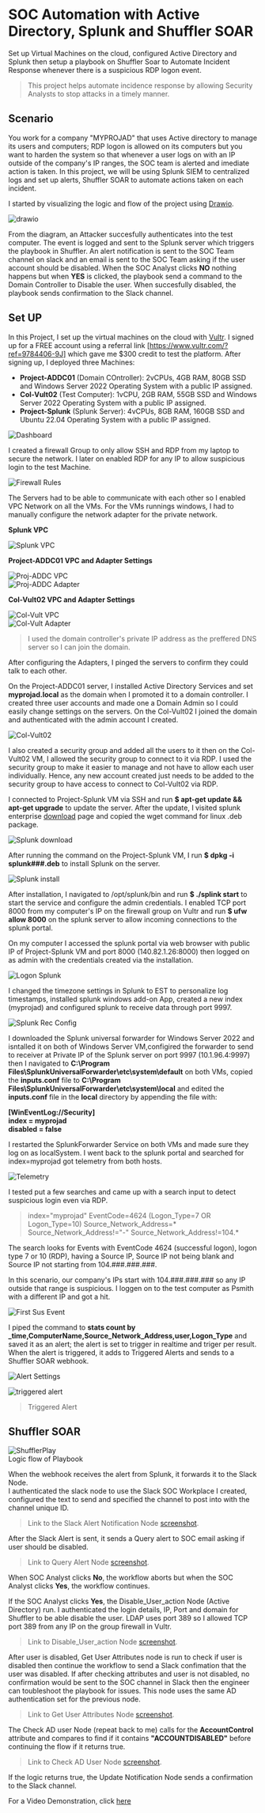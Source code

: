 # SOC Automation with Active Directory, Splunk and Shuffler SOAR
Set up Virtual Machines on the cloud, configured Active Directory and Splunk then setup a playbook on Shuffler Soar to Automate Incident Response whenever there is a suspicious RDP logon event.

>This project helps automate incidence response by allowing Security Analysts to stop attacks in a timely manner.

## Scenario
You work for a company "MYPROJAD" that uses Active directory to manage its users and computers; RDP logon is allowed on its computers but you want to harden the system so that whenever a user logs on with an IP outside of the company's IP ranges, the SOC team is alerted and imediate action is taken. In this project, we will be using Splunk SIEM to centralized logs and set up alerts, Shuffler SOAR to automate actions taken on each incident.

I started by visualizing the logic and flow of the project using [Drawio](https://www.drawio.com).

![drawio](https://github.com/ankrahjoseph/SOC-Automation-with-Active-Directory-Splunk-and-Shuffler/blob/main/AD%20Project/Drawio.png)

From the diagram, an Attacker succesfully authenticates into the test computer. The event is logged and sent to the Splunk server which triggers the playbook in Shuffler. An alert notification is sent to the SOC Team channel on slack and an email is sent to the SOC Team asking if the user account should be disabled. When the SOC Analyst clicks **NO** nothing happens but when **YES** is clicked, the playbook send a command to the Domain Controller to Disable the user. When succesfully disabled, the playbook sends confirmation to the Slack channel.

## Set UP

In this Project, I set up the virtual machines on the cloud with [Vultr](https://my.vultr.com). I signed up for a FREE account using a referral link [https://www.vultr.com/?ref=9784406-9J] which gave me $300 credit to test the platform. After signing up, I deployed three Machines:

- **Project-ADDC01** (Domain COntroller): 2vCPUs, 4GB RAM, 80GB SSD and Windows Server 2022 Operating System with a public IP assigned.
- **Col-Vult02** (Test Computer): 1vCPU, 2GB RAM, 55GB SSD and Windows Server 2022 Operating System with a public IP assigned.
- **Project-Splunk** (Splunk Server): 4vCPUs, 8GB RAM, 160GB SSD and Ubuntu 22.04 Operating System with a public IP assigned.

![Dashboard](https://github.com/ankrahjoseph/SOC-Automation-with-Active-Directory-Splunk-and-Shuffler/blob/main/AD%20Project/Dashboard.png)

I created a firewall Group to only allow SSH and RDP from my laptop to secure the network. I later on enabled RDP for any IP to allow suspicious login to the test Machine.

![Firewall Rules](https://github.com/ankrahjoseph/SOC-Automation-with-Active-Directory-Splunk-and-Shuffler/blob/main/AD%20Project/Firewall%20Rules.png)

The Servers had to be able to communicate with each other so I enabled VPC Network on all the VMs. For the VMs runnings windows, I had to manually configure the network adapter for the private network.

**Splunk VPC**

![Splunk VPC](https://github.com/ankrahjoseph/SOC-Automation-with-Active-Directory-Splunk-and-Shuffler/blob/main/AD%20Project/Splunk%20VPC.png)

**Project-ADDC01 VPC and Adapter Settings**

![Proj-ADDC VPC](https://github.com/ankrahjoseph/SOC-Automation-with-Active-Directory-Splunk-and-Shuffler/blob/main/AD%20Project/Project-ADDC01%20VPC.png)  
![Proj-ADDC Adapter](https://github.com/ankrahjoseph/SOC-Automation-with-Active-Directory-Splunk-and-Shuffler/blob/main/AD%20Project/Project-ADDC01%20Adapter%203%20settings.png)

**Col-Vult02 VPC and Adapter Settings**

![Col-Vult VPC](https://github.com/ankrahjoseph/SOC-Automation-with-Active-Directory-Splunk-and-Shuffler/blob/main/AD%20Project/Col-Vult%20VPC.png)  
![Col-Vult Adapter](https://github.com/ankrahjoseph/SOC-Automation-with-Active-Directory-Splunk-and-Shuffler/blob/main/AD%20Project/Col-Vult%20Adapter%203%20settings.png)  
>I used the domain controller's private IP address as the preffered DNS server so I can join the domain.

After configuring the Adapters, I pinged the servers to confirm they could talk to each other.

On the Project-ADDC01 server, I installed Active Directory Services and set **myprojad.local** as the domain when I promoted it to a domain controller. I created three user accounts and made one a Domain Admin so I could easily change settings on the servers. On the Col-Vult02 I joined the domain and authenticated with the admin account I created.

![Col-Vult02](https://github.com/ankrahjoseph/SOC-Automation-with-Active-Directory-Splunk-and-Shuffler/blob/main/AD%20Project/Col-Vult%20Joining%20AD.png)  

I also created a security group and added all the users to it then on the Col-Vult02 VM, I allowed the security group to connect to it via RDP. I used the security group to make it easier to manage and not have to allow each user individually. Hence, any new account created just needs to be added to the security group to have access to connect to Col-Vult02 via RDP.

I connected to Project-Splunk VM via SSH and run **$ apt-get update && apt-get upgrade** to update the server. After the update, I visited splunk enterprise [download](https://www.splunk.com/en_us/download/splunk-enterprise.html) page and copied the wget command for linux .deb package.

![Splunk download](https://github.com/ankrahjoseph/SOC-Automation-with-Active-Directory-Splunk-and-Shuffler/blob/main/AD%20Project/splunk%20download%20page.png)

After running the command on the Project-Splunk VM, I run **$ dpkg -i splunk###.deb** to install Splunk on the server.

![Splunk install](https://github.com/ankrahjoseph/SOC-Automation-with-Active-Directory-Splunk-and-Shuffler/blob/main/AD%20Project/Splunk%20Installation%20on%20Ubuntu%20Server.png)

After installation, I navigated to /opt/splunk/bin and run **$ ./splink start** to start the service and configure the admin credentials. I enabled TCP port 8000 from my computer's IP on the firewall group on Vultr and run **$ ufw allow 8000** on the splunk server to allow incoming connections to the splunk portal.

On my computer I accessed the splunk portal via web browser with public IP of Project-Splunk VM and port 8000 (140.82.1.26:8000) then logged on as admin with the credentials created via the installation.

![Logon Splunk](https://github.com/ankrahjoseph/SOC-Automation-with-Active-Directory-Splunk-and-Shuffler/blob/main/AD%20Project/Login%20into%20splunk%20on%20my%20laptop.png)

I changed the timezone settings in Splunk to EST to personalize log timestamps, installed splunk windows add-on App, created a new index (myprojad) and configured splunk to receive data through port 9997. 

![Splunk Rec Config](https://github.com/ankrahjoseph/SOC-Automation-with-Active-Directory-Splunk-and-Shuffler/blob/main/AD%20Project/Splunk%20receive%20data%20config.png)

I downloaded the Splunk universal forwarder for Windows Server 2022 and isntalled it on both of Windows Server VM,configired the forwarder to send to receiver at Private IP of the Splunk server on port 9997 (10.1.96.4:9997) then I navigated to **C:\Program Files\SplunkUniversalForwarder\etc\system\default** on both VMs, copied the **inputs.conf** file to **C:\Program Files\SplunkUniversalForwarder\etc\system\local** and edited the **inputs.conf** file in the **local** directory by appending the file with:

**[WinEventLog://Security]**  
**index = myprojad**  
**disabled = false**  

I restarted the SplunkForwarder Service on both VMs and made sure they log on as localSystem. I went back to the splunk portal and searched for index=myprojad got telemetry from both hosts.

![Telemetry](https://github.com/ankrahjoseph/SOC-Automation-with-Active-Directory-Splunk-and-Shuffler/blob/main/AD%20Project/configured%20splunk%20receiving%20telemetry%20.png)

I tested put a few searches and came up with a search input to detect suspicious login even via RDP. 

>index="myprojad" EventCode=4624 (Logon_Type=7 OR Logon_Type=10) Source_Network_Address=* Source_Network_Address!="-" Source_Network_Address!=104.*

The search looks for Events with EventCode 4624 (successful logon), logon type 7 or 10 (RDP), having a Source IP, Source IP not being blank and Source IP not starting from 104.###.###.###.

In this scenario, our company's IPs start with 104.###.###.### so any IP outside that range is suspicious. I loggen on to the test computer as Psmith with a different IP and got a hit.

![First Sus Event](https://github.com/ankrahjoseph/SOC-Automation-with-Active-Directory-Splunk-and-Shuffler/blob/main/AD%20Project/First%20suspicious%20login.png)

I piped the command to **stats count by _time,ComputerName,Source_Network_Address,user,Logon_Type** and saved it as an alert; the alert is set to trigger in realtime and triger per result. When the alert is triggered, it adds to Triggered Alerts and sends to a Shuffler SOAR webhook.

![Alert Settings](https://github.com/ankrahjoseph/SOC-Automation-with-Active-Directory-Splunk-and-Shuffler/blob/main/AD%20Project/Splunk%20Alert%20Settings.png)

![triggered alert](https://github.com/ankrahjoseph/SOC-Automation-with-Active-Directory-Splunk-and-Shuffler/blob/main/AD%20Project/MyTriggered%20Alert.png)  
>Triggered Alert

## Shuffler SOAR
![ShufflerPlay](https://github.com/ankrahjoseph/SOC-Automation-with-Active-Directory-Splunk-and-Shuffler/blob/main/AD%20Project/Shuffler%20logic.png)  
Logic flow of Playbook

When the webhook receives the alert from Splunk, it forwards it to the Slack Node.  
I authenticated the slack node to use the Slack SOC Workplace I created, configured the text to send and specified the channel to post into with the channel unique ID.  
>Link to the Slack Alert Notification Node [screenshot](https://github.com/ankrahjoseph/SOC-Automation-with-Active-Directory-Splunk-and-Shuffler/blob/main/AD%20Project/Alert%20Node.png).  

After the Slack Alert is sent, it sends a Query alert to SOC email asking if user should be disabled.  
>Link to Query Alert Node [screenshot](https://github.com/ankrahjoseph/SOC-Automation-with-Active-Directory-Splunk-and-Shuffler/blob/main/AD%20Project/Query%20Alert%20Node.png).

When SOC Analyst clicks **No**, the workflow aborts but when the SOC Analyst clicks **Yes**, the workflow continues.

If the SOC Analyst clicks **Yes**, the Disable_User_action Node (Active Directory) run. I authenticated the login details, IP, Port and domain for Shuffler to be able disable the user. LDAP uses port 389 so I allowed TCP port 389 from any IP on the group firewall in Vultr.  
>Link to Disable_User_action Node [screenshot](https://github.com/ankrahjoseph/SOC-Automation-with-Active-Directory-Splunk-and-Shuffler/blob/main/AD%20Project/Disable%20user.png).

After user is disabled, Get User Attributes node is run to check if user is disabled then continue the workflow to send a Slack confimation that the user was disabled. If after checking attributes and user is not disabled, no confirmation would be sent to the SOC channel in Slack then the engineer can toubleshoot the playbook for issues. This node uses the same AD authentication set for the previous node.
>Link to Get User Attributes Node [screenshot](https://github.com/ankrahjoseph/SOC-Automation-with-Active-Directory-Splunk-and-Shuffler/blob/main/AD%20Project/Get%20user%20attri.png).

The Check AD user Node (repeat back to me) calls for the **AccountControl** attribute and compares to find if it contains **"ACCOUNTDISABLED"** before continuing the flow if it returns true.
>Link to Check AD User Node [screenshot](https://github.com/ankrahjoseph/SOC-Automation-with-Active-Directory-Splunk-and-Shuffler/blob/main/AD%20Project/Check%20AD%20user.png).

If the logic returns true, the Update Notification Node sends a confirmation to the Slack channel.

For a Video Demonstration, click [here](Demo.md)
